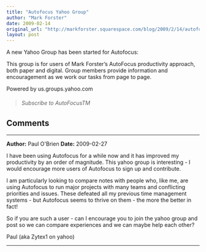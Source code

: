 ```yaml
---
title: "Autofocus Yahoo Group"
author: "Mark Forster"
date: 2009-02-14
original_url: "http://markforster.squarespace.com/blog/2009/2/14/autofocus-yahoo-group.html"
layout: post
---
```


A new Yahoo Group has been started for Autofocus:

This group is for users of Mark Forster’s AutoFocus productivity approach, both paper and digital. Group members provide information and encouragement as we work our tasks from page to page.

Powered by us.groups.yahoo.com

> ###### Subscribe to AutoFocusTM


## Comments

---

**Author:** Paul O'Brien
**Date:** 2009-02-27

I have been using Autofocus for a while now and it has improved my productivity by an order of magnitude. This yahoo group is interesting - I would encourage more users of Autofocus to sign up and contribute.  
  
I am particularly looking to compare notes with people who, like me, are using Autofocus to run major projects with many teams and conflicting priorities and issues. These defeated all my previous time management systems - but Autofocus seems to thrive on them - the more the better in fact!  
  
So if you are such a user - can I encourage you to join the yahoo group and post so we can compare experiences and we can maybe help each other?  
  
Paul (aka Zytex1 on yahoo)

---

